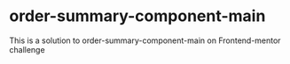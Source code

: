 # order-summary-component-main
This is a solution  to order-summary-component-main on Frontend-mentor challenge

